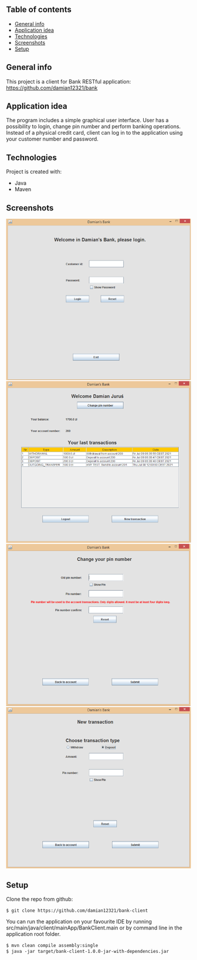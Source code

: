 ## Table of contents
* [General info](#general-info)
* [Application idea](#application-idea)
* [Technologies](#technologies)
* [Screenshots](#screenshots)
* [Setup](#setup)

## General info
This project is a client for Bank RESTful application: https://github.com/damian12321/bank
	
## Application idea
The program includes a simple graphical user interface.
User has a possibility to login, change pin number and perform banking operations.
Instead of a physical credit card, client can log in to the application using your customer number and password.

## Technologies
Project is created with:
* Java
* Maven

## Screenshots
![Screen1](./img/Screen1.png)
![Screen2](./img/Screen2.png)
![Screen3](./img/Screen3.png)
![Screen4](./img/Screen4.png)

## Setup
Clone the repo from github:
```
$ git clone https://github.com/damian12321/bank-client
```
You can run the application on your favourite IDE by running src/main/java/client/mainApp/BankClient.main
or by command line in the application root folder.

```
$ mvn clean compile assembly:single
$ java -jar target/bank-client-1.0.0-jar-with-dependencies.jar
```


